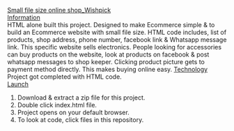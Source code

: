 <ins>Small file size online shop_Wishpick</ins><br>
<ins>Information</ins><br>
HTML alone built this project. Designed to make Ecommerce simple & to build an Ecommerce website with small file size. HTML code includes, list of products, shop address, phone number, facebook link & Whatsapp message link. This specific website sells electronics. People looking for accessories can buy products on the website, look at products on facebook & post whatsapp messages to shop keeper. Clicking product picture gets to payment method directly. This makes buying online easy. 
<ins>Technology</ins><br>
Project got completed  with HTML code.<br>
<ins>Launch</ins><br>
1. Download & extract a zip file for this project.
2. Double click index.html file.
3. Project opens on your default browser. 
4. To look at code, click files in this repository.
